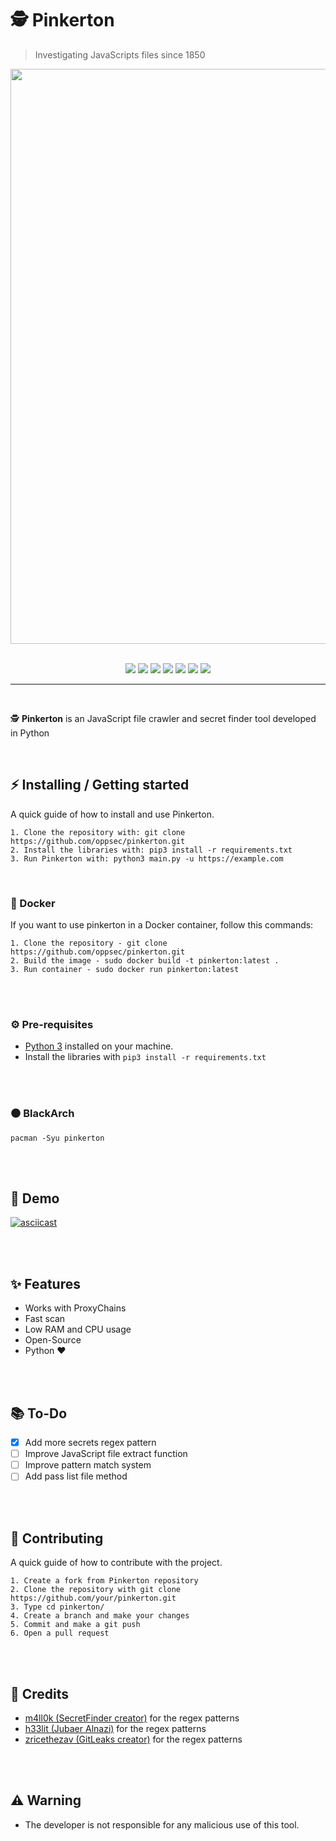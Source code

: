 # 🕵️ Pinkerton
> Investigating JavaScripts files since 1850

<div align="center">
    <img src="https://i.imgur.com/GvPspEa.png" width=920>
</div>

<br>

<p align="center">
    <img src="https://img.shields.io/github/license/oppsec/Pinkerton?color=yellow&logo=github&style=for-the-badge">
    <img src="https://img.shields.io/github/issues/oppsec/Pinkerton?color=yellow&logo=github&style=for-the-badge">
    <img src="https://img.shields.io/github/stars/oppsec/pinkerton?color=yellow&logo=github&style=for-the-badge">
    <img src="https://img.shields.io/github/forks/oppsec/Pinkerton?color=yellow&logo=github&style=for-the-badge">
    <img src="https://img.shields.io/github/v/release/oppsec/pinkerton?color=yellow&logo=github&style=for-the-badge">
    <img src="https://img.shields.io/github/languages/code-size/oppsec/Pinkerton?color=yellow&logo=github&style=for-the-badge">
    <img src="https://img.shields.io/librariesio/github/oppsec/pinkerton?color=yellow&logo=github&style=for-the-badge">
</p>

___

<br>

<p> ️🕵️ <b>Pinkerton</b> is an JavaScript file crawler and secret finder tool developed in Python  </p>

<br>

## ⚡ Installing / Getting started

<p> A quick guide of how to install and use Pinkerton. </p>

```
1. Clone the repository with: git clone https://github.com/oppsec/pinkerton.git
2. Install the libraries with: pip3 install -r requirements.txt
3. Run Pinkerton with: python3 main.py -u https://example.com
```

<br>

### 🐳 Docker

If you want to use pinkerton in a Docker container, follow this commands:

```
1. Clone the repository - git clone https://github.com/oppsec/pinkerton.git
2. Build the image - sudo docker build -t pinkerton:latest .
3. Run container - sudo docker run pinkerton:latest
```

<br><br>

### ⚙️ Pre-requisites

- [Python 3](https://www.python.org/downloads/) installed on your machine.
- Install the libraries with `pip3 install -r requirements.txt`

<br><br>

### ⚫ BlackArch

```
pacman -Syu pinkerton
```

<br><br>

## 🎥 Demo

[![asciicast](https://asciinema.org/a/SDDtLFRPcauGY1Z5WFLcsc0dI.svg)](https://asciinema.org/a/SDDtLFRPcauGY1Z5WFLcsc0dI)

<br><br>

## ✨ Features

- Works with ProxyChains
- Fast scan
- Low RAM and CPU usage
- Open-Source
- Python ❤️

<br><br>

## 📚 To-Do

- [x] Add more secrets regex pattern
- [ ] Improve JavaScript file extract function
- [ ] Improve pattern match system
- [ ] Add pass list file method

<br><br>

## 🔨 Contributing

A quick guide of how to contribute with the project.

```
1. Create a fork from Pinkerton repository
2. Clone the repository with git clone https://github.com/your/pinkerton.git
3. Type cd pinkerton/
4. Create a branch and make your changes
5. Commit and make a git push
6. Open a pull request
```

<br><br>

## 🙏 Credits

- [m4ll0k (SecretFinder creator)](https://github.com/m4ll0k) for the regex patterns
- [h33lit (Jubaer Alnazi)](https://github.com/h33tlit) for the regex patterns
- [zricethezav (GitLeaks creator)](https://github.com/zricethezav/gitleaks) for the regex patterns

<br><br>

## ⚠️ Warning

- The developer is not responsible for any malicious use of this tool.
